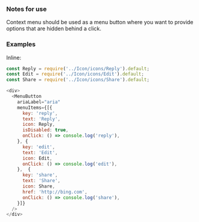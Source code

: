 ### Notes for use

Context menu should be used as a menu button where you want to provide options that are hidden behind a click.

### Examples

Inline:

```js { "props": { "text": "Hello" } }
const Reply = require('../Icon/icons/Reply').default;
const Edit = require('../Icon/icons/Edit').default;
const Share = require('../Icon/icons/Share').default;

<div>
  <MenuButton
    ariaLabel="aria"
    menuItems={[{
      key: 'reply',
      text: 'Reply',
      icon: Reply,
      isDisabled: true,
      onClick: () => console.log('reply'),
    }, {
      key: 'edit',
      text: 'Edit',
      icon: Edit,
      onClick: () => console.log('edit'),
    },  {
      key: 'share',
      text: 'Share',
      icon: Share,
      href: 'http://bing.com',
      onClick: () => console.log('share'),
    }]}
  />
</div>
```
